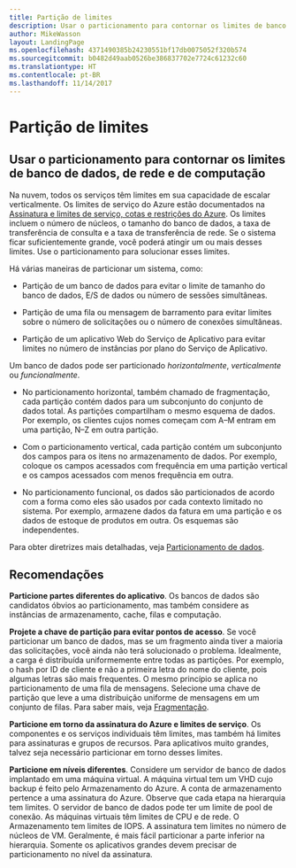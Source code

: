 ```yaml
---
title: Partição de limites
description: Usar o particionamento para contornar os limites de banco de dados, de rede e de computação
author: MikeWasson
layout: LandingPage
ms.openlocfilehash: 4371490385b24230551bf17db0075052f320b574
ms.sourcegitcommit: b0482d49aab0526be386837702e7724c61232c60
ms.translationtype: HT
ms.contentlocale: pt-BR
ms.lasthandoff: 11/14/2017
---
```

# <a name="partition-around-limits"></a>Partição de limites

## <a name="use-partitioning-to-work-around-database-network-and-compute-limits"></a>Usar o particionamento para contornar os limites de banco de dados, de rede e de computação

Na nuvem, todos os serviços têm limites em sua capacidade de escalar verticalmente. Os limites de serviço do Azure estão documentados na [Assinatura e limites de serviço, cotas e restrições do Azure][azure-limits]. Os limites incluem o número de núcleos, o tamanho do banco de dados, a taxa de transferência de consulta e a taxa de transferência de rede. Se o sistema ficar suficientemente grande, você poderá atingir um ou mais desses limites. Use o particionamento para solucionar esses limites.

Há várias maneiras de particionar um sistema, como:

- Partição de um banco de dados para evitar o limite de tamanho do banco de dados, E/S de dados ou número de sessões simultâneas.

- Partição de uma fila ou mensagem de barramento para evitar limites sobre o número de solicitações ou o número de conexões simultâneas.

- Partição de um aplicativo Web do Serviço de Aplicativo para evitar limites no número de instâncias por plano do Serviço de Aplicativo. 

Um banco de dados pode ser particionado *horizontalmente*, *verticalmente* ou *funcionalmente*.

- No particionamento horizontal, também chamado de fragmentação, cada partição contém dados para um subconjunto do conjunto de dados total. As partições compartilham o mesmo esquema de dados. Por exemplo, os clientes cujos nomes começam com A&ndash;M entram em uma partição, N&ndash;Z em outra partição.

- Com o particionamento vertical, cada partição contém um subconjunto dos campos para os itens no armazenamento de dados. Por exemplo, coloque os campos acessados com frequência em uma partição vertical e os campos acessados com menos frequência em outra.

- No particionamento funcional, os dados são particionados de acordo com a forma como eles são usados por cada contexto limitado no sistema. Por exemplo, armazene dados da fatura em uma partição e os dados de estoque de produtos em outra. Os esquemas são independentes.

Para obter diretrizes mais detalhadas, veja [Particionamento de dados][data-partitioning-guidance].

## <a name="recommendations"></a>Recomendações

**Particione partes diferentes do aplicativo**. Os bancos de dados são candidatos óbvios ao particionamento, mas também considere as instâncias de armazenamento, cache, filas e computação.

**Projete a chave de partição para evitar pontos de acesso**. Se você particionar um banco de dados, mas se um fragmento ainda tiver a maioria das solicitações, você ainda não terá solucionado o problema. Idealmente, a carga é distribuída uniformemente entre todas as partições. Por exemplo, o hash por ID de cliente e não a primeira letra do nome do cliente, pois algumas letras são mais frequentes. O mesmo princípio se aplica no particionamento de uma fila de mensagens. Selecione uma chave de partição que leve a uma distribuição uniforme de mensagens em um conjunto de filas. Para saber mais, veja [Fragmentação][sharding].

**Particione em torno da assinatura do Azure e limites de serviço**. Os componentes e os serviços individuais têm limites, mas também há limites para assinaturas e grupos de recursos. Para aplicativos muito grandes, talvez seja necessário particionar em torno desses limites.  

**Particione em níveis diferentes**. Considere um servidor de banco de dados implantado em uma máquina virtual. A máquina virtual tem um VHD cujo backup é feito pelo Armazenamento do Azure. A conta de armazenamento pertence a uma assinatura do Azure. Observe que cada etapa na hierarquia tem limites. O servidor de banco de dados pode ter um limite de pool de conexão. As máquinas virtuais têm limites de CPU e de rede. O Armazenamento tem limites de IOPS. A assinatura tem limites no número de núcleos de VM. Geralmente, é mais fácil particionar a parte inferior na hierarquia. Somente os aplicativos grandes devem precisar de particionamento no nível da assinatura. 

<!-- links -->

[azure-limits]: /azure/azure-subscription-service-limits
[data-partitioning-guidance]: ../../best-practices/data-partitioning.md
[sharding]: ../../patterns/sharding.md

 